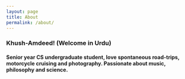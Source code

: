 ```yaml
---
layout: page
title: About
permalink: /about/
---
```


### Khush-Amdeed! (Welcome in Urdu)
#### Senior year CS undergraduate student, love spontaneous road-trips, motorcycle cruising and photography. Passionate about music, philosophy and science.
